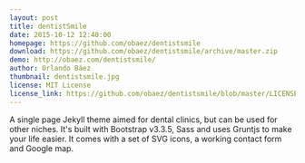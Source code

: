 ```yaml
---
layout: post
title: dentistSmile
date: 2015-10-12 12:40:00
homepage: https://github.com/obaez/dentistsmile
download: https://github.com/obaez/dentistsmile/archive/master.zip
demo: http://obaez.com/dentistsmile/
author: Orlando Báez
thumbnail: dentistsmile.jpg
license: MIT License
license_link: https://github.com/obaez/dentistsmile/blob/master/LICENSE.md
---
```


A single page Jekyll theme aimed for dental clinics, but can be used
for other niches. It's built with Bootstrap v3.3.5, Sass and uses
Gruntjs to make your life easier. It comes with a set of SVG icons, a
working contact form and Google map.
